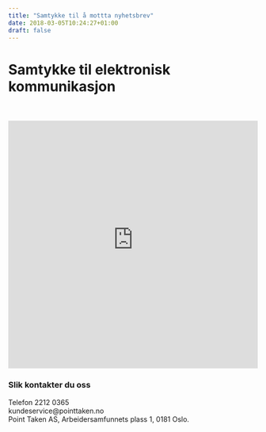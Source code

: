 ```yaml
---
title: "Samtykke til å mottta nyhetsbrev"
date: 2018-03-05T10:24:27+01:00
draft: false
---
```


<div class="container">
    <div class="row">
        <div class="col-md-12 col-lg-8 mx-auto m-4">
            <div class="heading text-center mt-5 mb-2">
                <h1>Samtykke til elektronisk kommunikasjon</h1>
            </div>
            <br><br>
             <iframe src="https://analytics-eu.clickdimensions.com/pointtakenno-aaajs/pages/4f16l0gpeeipxganoirrlg.html" allowtransparency="true" width="100%" height="500px" type="text/html" frameborder="0" style="border:0"></iframe>
            <br>
            <h3>Slik kontakter du oss</h3>
            <p>Telefon 2212 0365<br>
            kundeservice@pointtaken.no<br>
            Point Taken AS, Arbeidersamfunnets plass 1, 0181 Oslo.
            </p>
        </div>
    </div>
</div>



 
  
